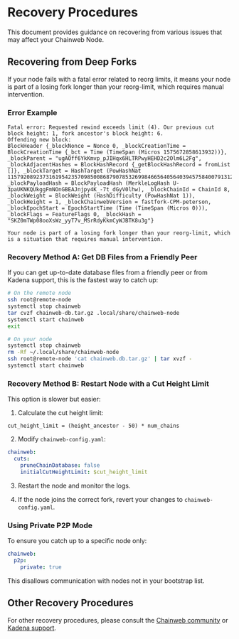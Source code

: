 # Recovery Procedures

This document provides guidance on recovering from various issues that may affect your Chainweb Node.

## Recovering from Deep Forks

If your node fails with a fatal error related to reorg limits, it means your node is part of a losing fork longer than your reorg-limit, which requires manual intervention.

### Error Example

```
Fatal error: Requested rewind exceeds limit (4). Our previous cut block height: 1, fork ancestor's block height: 6.
Offending new block:
BlockHeader {_blockNonce = Nonce 0, _blockCreationTime = BlockCreationTime {_bct = Time (TimeSpan (Micros 1575672858613932))}, _blockParent = "ugAOff6YkKmvp_pJIHqx6HLTRPwyHEHD2c2Olm6L2Fg", _blockAdjacentHashes = BlockHashRecord {_getBlockHashRecord = fromList []}, _blockTarget = HashTarget (PowHashNat 115792089237316195423570985008687907853269984665640564039457584007913129639935), _blockPayloadHash = BlockPayloadHash (MerkleLogHash U-3paUKNKQUkggFmNOnGBEAJnjpy4K_-7t_dGyV0lhw), _blockChainId = ChainId 8, _blockWeight = BlockWeight (HashDifficulty (PowHashNat 1)), _blockHeight = 1, _blockChainwebVersion = fastfork-CPM-peterson, _blockEpochStart = EpochStartTime (Time (TimeSpan (Micros 0))), _blockFlags = FeatureFlags 0, _blockHash = "SKZ0mTWp08ooXsWz_yyT7v_MSrRdyKkmCyWJBTK8u3g"}

Your node is part of a losing fork longer than your reorg-limit, which
is a situation that requires manual intervention.
```

### Recovery Method A: Get DB Files from a Friendly Peer

If you can get up-to-date database files from a friendly peer or from Kadena support, this is the fastest way to catch up:

```bash
# On the remote node
ssh root@remote-node
systemctl stop chainweb
tar cvzf chainweb-db.tar.gz .local/share/chainweb-node
systemctl start chainweb
exit

# On your node
systemctl stop chainweb
rm -Rf ~/.local/share/chainweb-node
ssh root@remote-node 'cat chainweb.db.tar.gz' | tar xvzf -
systemctl start chainweb
```

### Recovery Method B: Restart Node with a Cut Height Limit

This option is slower but easier:

1. Calculate the cut height limit:
```
cut_height_limit = (height_ancestor - 50) * num_chains
```

2. Modify `chainweb-config.yaml`:
```yaml
chainweb:
  cuts:
    pruneChainDatabase: false
    initialCutHeightLimit: $cut_height_limit
```

3. Restart the node and monitor the logs.

4. If the node joins the correct fork, revert your changes to `chainweb-config.yaml`.

### Using Private P2P Mode

To ensure you catch up to a specific node only:

```yaml
chainweb:
  p2p:
    private: true
```

This disallows communication with nodes not in your bootstrap list.

## Other Recovery Procedures

For other recovery procedures, please consult the [Chainweb community](https://discord.gg/kadena) or [Kadena support](https://kadena.io/contact).
